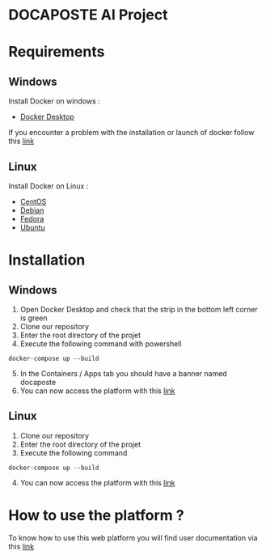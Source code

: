 # DOCAPOSTE AI Project

# Requirements

## Windows

Install Docker on windows :
* [Docker Desktop](https://docs.docker.com/docker-for-windows/install/)

If you encounter a problem with the installation or launch of docker follow this [link](https://github.com/Epitech/docaposte/blob/master/INSTALLATION.md)

## Linux

Install Docker on Linux :
* [CentOS](https://docs.docker.com/engine/install/centos/)
* [Debian](https://docs.docker.com/engine/install/debian/)
* [Fedora](https://docs.docker.com/engine/install/fedora/)
* [Ubuntu](https://docs.docker.com/engine/install/ubuntu/)

# Installation

## Windows

1. Open Docker Desktop and check that the strip in the bottom left corner is green
2. Clone our repository
3. Enter the root directory of the projet
4. Execute the following command with powershell 
```
docker-compose up --build
```
5. In the Containers / Apps tab you should have a banner named docaposte
6. You can now access the platform with this [link](localhost:4200)

## Linux

1. Clone our repository
2. Enter the root directory of the projet
3. Execute the following command 
```
docker-compose up --build
```
4. You can now access the platform with this [link](localhost:4200)

# How to use the platform ?

To know how to use this web platform you will find user documentation via this [link](https://github.com/Epitech/docaposte/blob/master/HOW_TO_USE.md)